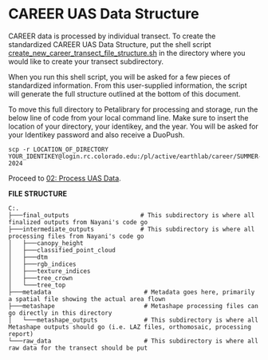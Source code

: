 # CAREER UAS Data Structure

CAREER data is processed by individual transect. To create the standardized CAREER UAS Data Structure, put the shell script [create_new_career_transect_file_structure.sh](https://github.com/TylerLMcIntosh/career_fieldwork/blob/main/code/create_new_career_transect_file_structure.sh) in the directory where you would like to create your transect subdirectory.

When you run this shell script, you will be asked for a few pieces of standardized information. From this user-supplied information, the script will generate the full structure outlined at the bottom of this document.

To move this full directory to Petalibrary for processing and storage, run the below line of code from your local command line. Make sure to insert the location of your directory, your identikey, and the year. You will be asked for your Identikey password and also receive a DuoPush.
```
scp -r LOCATION_OF_DIRECTORY YOUR_IDENTIKEY@login.rc.colorado.edu:/pl/active/earthlab/career/SUMMER-2024
```

Proceed to [02: Process UAS Data](https://github.com/TylerLMcIntosh/career_fieldwork/blob/main/workflows/02_process_uas_data.md).

**FILE STRUCTURE**
```
C:.
├───final_outputs                    # This subdirectory is where all finalized outputs from Nayani's code go
├───intermediate_outputs             # This subdirectory is where all processing files from Nayani's code go
│   ├───canopy_height
│   ├───classified_point_cloud
│   ├───dtm
│   ├───rgb_indices
│   ├───texture_indices
│   ├───tree_crown
│   └───tree_top
├───metadata                          # Metadata goes here, primarily a spatial file showing the actual area flown
├───metashape                         # Metashape processing files can go directly in this directory
│   └───metashape_outputs             # This subdirectory is where all Metashape outputs should go (i.e. LAZ files, orthomosaic, processing report)
└───raw_data                          # This subdirectory is where all raw data for the transect should be put
```
